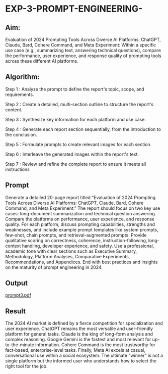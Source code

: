 # EXP-3-PROMPT-ENGINEERING-

## Aim: 
Evaluation of 2024 Prompting Tools Across Diverse AI Platforms: 
ChatGPT, Claude, Bard, Cohere Command, and Meta
Experiment:
Within a specific use case (e.g., summarizing text, answering technical questions), compare the performance, user experience, and response quality of prompting tools across these different AI platforms.

## Algorithm:
Step 1 : Analyze the prompt to define the report's topic, scope, and requirements.

Step 2 : Create a detailed, multi-section outline to structure the report's content.

Step 3 : Synthesize key information for each platform and use case.

Step 4 : Generate each report section sequentially, from the introduction to the conclusion.

Step 5 : Formulate prompts to create relevant images for each section.

Step 6 : Interleave the generated images within the report's text.

Step 7 : Review and refine the complete report to ensure it meets all instructions
## Prompt
Generate a detailed 20-page report titled “Evaluation of 2024 Prompting Tools Across Diverse AI Platforms: ChatGPT, Claude, Bard, Cohere Command, and Meta Experiment.” The report should focus on two key use cases: long-document summarization and technical question answering. Compare the platforms on performance, user experience, and response quality. For each platform, discuss prompting capabilities, strengths and weaknesses, and include example prompt templates like system prompts, few-shot, chain prompts, and retrieval-augmented prompts. Provide qualitative scoring on correctness, coherence, instruction-following, long-context handling, developer experience, and safety. Use a professional, academic tone with clear sections such as Executive Summary, Methodology, Platform Analyses, Comparative Experiments, Recommendations, and Appendices. End with best practices and insights on the maturity of prompt engineering in 2024.
## Output
[prompt3.pdf](https://github.com/user-attachments/files/22123186/prompt3.pdf)

## Result
The 2024 AI market is defined by a fierce competition for specialization and user experience. ChatGPT remains the most versatile and user-friendly platform for general tasks. Claude is the king of long-form analysis and complex reasoning. Google Gemini is the fastest and most relevant for up-to-the-minute information. Cohere Command is the most trustworthy for fact-based, enterprise-level tasks. Finally, Meta AI excels at casual, conversational use within a social ecosystem. The ultimate "winner" is not a single platform but the informed user who understands how to select the right tool for the job.
